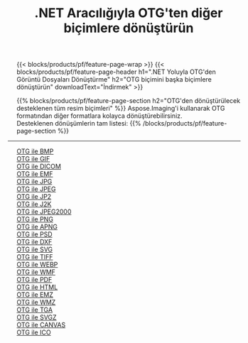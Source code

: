 ﻿---
title: .NET Aracılığıyla OTG'ten diğer biçimlere dönüştürün 
weight: 3920
url: /tr/net/conversion/from/otg 
lang: tr
langdirlevel: 2
locales: zh-hans,ja,it,ru,de,es,fr,nl,id,lt,pl,pt,vi,tr,ko,zh-hant,ar,hi,th,sv,cs,uk,he
description: Aspose.Imaging'i kullanarak OTG biçimini kolayca başka biçimlere dönüştürebilirsiniz
---

{{< blocks/products/pf/feature-page-wrap >}}
{{< blocks/products/pf/feature-page-header h1=".NET Yoluyla OTG'den Görüntü Dosyaları Dönüştürme" h2="OTG biçimini başka biçimlere dönüştürün" downloadText="İndirmek" >}}


{{% blocks/products/pf/feature-page-section  h2="OTG'den dönüştürülecek desteklenen tüm resim biçimleri" %}}
Aspose.Imaging'i kullanarak OTG formatından diğer formatlara kolayca dönüştürebilirsiniz.
<br/>
Desteklenen dönüşümlerin tam listesi:
{{% /blocks/products/pf/feature-page-section %}}
<div class="container-fluid productfamilypage bg-gray">
    <div class="convertypes bg-gray agp-content section">
        <div class="container">
		<hr style="margin-left:-20px;"/>
		<div class="row other-converters">
		    <div class='col-md-2 other-converter remove-lp remove-rp'><a href="/imaging/tr/net/conversion/otg-to-bmp" >OTG ile BMP</a></div><div class='col-md-2 other-converter remove-lp remove-rp'><a href="/imaging/tr/net/conversion/otg-to-gif" >OTG ile GIF</a></div><div class='col-md-2 other-converter remove-lp remove-rp'><a href="/imaging/tr/net/conversion/otg-to-dicom" >OTG ile DICOM</a></div><div class='col-md-2 other-converter remove-lp remove-rp'><a href="/imaging/tr/net/conversion/otg-to-emf" >OTG ile EMF</a></div><div class='col-md-2 other-converter remove-lp remove-rp'><a href="/imaging/tr/net/conversion/otg-to-jpg" >OTG ile JPG</a></div><div class='col-md-2 other-converter remove-lp remove-rp'><a href="/imaging/tr/net/conversion/otg-to-jpeg" >OTG ile JPEG</a></div><div class='col-md-2 other-converter remove-lp remove-rp'><a href="/imaging/tr/net/conversion/otg-to-jp2" >OTG ile JP2</a></div><div class='col-md-2 other-converter remove-lp remove-rp'><a href="/imaging/tr/net/conversion/otg-to-j2k" >OTG ile J2K</a></div><div class='col-md-2 other-converter remove-lp remove-rp'><a href="/imaging/tr/net/conversion/otg-to-jpeg2000" >OTG ile JPEG2000</a></div><div class='col-md-2 other-converter remove-lp remove-rp'><a href="/imaging/tr/net/conversion/otg-to-png" >OTG ile PNG</a></div><div class='col-md-2 other-converter remove-lp remove-rp'><a href="/imaging/tr/net/conversion/otg-to-apng" >OTG ile APNG</a></div><div class='col-md-2 other-converter remove-lp remove-rp'><a href="/imaging/tr/net/conversion/otg-to-psd" >OTG ile PSD</a></div><div class='col-md-2 other-converter remove-lp remove-rp'><a href="/imaging/tr/net/conversion/otg-to-dxf" >OTG ile DXF</a></div><div class='col-md-2 other-converter remove-lp remove-rp'><a href="/imaging/tr/net/conversion/otg-to-svg" >OTG ile SVG</a></div><div class='col-md-2 other-converter remove-lp remove-rp'><a href="/imaging/tr/net/conversion/otg-to-tiff" >OTG ile TIFF</a></div><div class='col-md-2 other-converter remove-lp remove-rp'><a href="/imaging/tr/net/conversion/otg-to-webp" >OTG ile WEBP</a></div><div class='col-md-2 other-converter remove-lp remove-rp'><a href="/imaging/tr/net/conversion/otg-to-wmf" >OTG ile WMF</a></div><div class='col-md-2 other-converter remove-lp remove-rp'><a href="/imaging/tr/net/conversion/otg-to-pdf" >OTG ile PDF</a></div><div class='col-md-2 other-converter remove-lp remove-rp'><a href="/imaging/tr/net/conversion/otg-to-html" >OTG ile HTML</a></div><div class='col-md-2 other-converter remove-lp remove-rp'><a href="/imaging/tr/net/conversion/otg-to-emz" >OTG ile EMZ</a></div><div class='col-md-2 other-converter remove-lp remove-rp'><a href="/imaging/tr/net/conversion/otg-to-wmz" >OTG ile WMZ</a></div><div class='col-md-2 other-converter remove-lp remove-rp'><a href="/imaging/tr/net/conversion/otg-to-tga" >OTG ile TGA</a></div><div class='col-md-2 other-converter remove-lp remove-rp'><a href="/imaging/tr/net/conversion/otg-to-svgz" >OTG ile SVGZ</a></div><div class='col-md-2 other-converter remove-lp remove-rp'><a href="/imaging/tr/net/conversion/otg-to-canvas" >OTG ile CANVAS</a></div><div class='col-md-2 other-converter remove-lp remove-rp'><a href="/imaging/tr/net/conversion/otg-to-ico" >OTG ile ICO</a></div>
                </div>
        </div>
    </div>
</div>
<br/>

